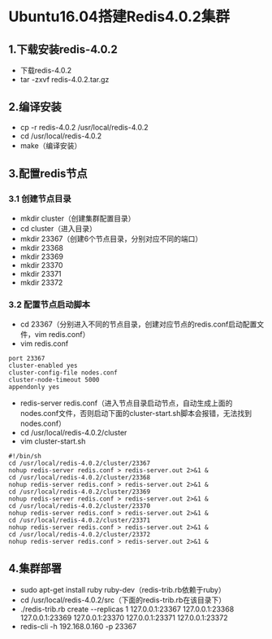 # Ubuntu16.04搭建Redis4.0.2集群

## 1.下载安装redis-4.0.2
+ 下载redis-4.0.2
+ tar -zxvf redis-4.0.2.tar.gz

## 2.编译安装
+ cp -r redis-4.0.2 /usr/local/redis-4.0.2
+ cd /usr/local/redis-4.0.2
+ make（编译安装）

## 3.配置redis节点
### 3.1 创建节点目录
+ mkdir cluster（创建集群配置目录）
+ cd cluster（进入目录）
+ mkdir 23367（创建6个节点目录，分别对应不同的端口）
+ mkdir 23368
+ mkdir 23369
+ mkdir 23370
+ mkdir 23371
+ mkdir 23372
### 3.2 配置节点启动脚本
+ cd 23367（分别进入不同的节点目录，创建对应节点的redis.conf启动配置文件，vim redis.conf）
+ vim redis.conf
~~~shell
port 23367
cluster-enabled yes
cluster-config-file nodes.conf
cluster-node-timeout 5000
appendonly yes
~~~
+ redis-server redis.conf（进入节点目录启动节点，自动生成上面的nodes.conf文件，否则启动下面的cluster-start.sh脚本会报错，无法找到nodes.conf）
+ cd /usr/local/redis-4.0.2/cluster
+ vim cluster-start.sh
~~~shell
#!/bin/sh
cd /usr/local/redis-4.0.2/cluster/23367
nohup redis-server redis.conf > redis-server.out 2>&1 &
cd /usr/local/redis-4.0.2/cluster/23368
nohup redis-server redis.conf > redis-server.out 2>&1 &
cd /usr/local/redis-4.0.2/cluster/23369
nohup redis-server redis.conf > redis-server.out 2>&1 &
cd /usr/local/redis-4.0.2/cluster/23370
nohup redis-server redis.conf > redis-server.out 2>&1 &
cd /usr/local/redis-4.0.2/cluster/23371
nohup redis-server redis.conf > redis-server.out 2>&1 &
cd /usr/local/redis-4.0.2/cluster/23372
nohup redis-server redis.conf > redis-server.out 2>&1 &
~~~

## 4.集群部署
+ sudo apt-get install ruby ruby-dev（redis-trib.rb依赖于ruby）
+ cd /usr/local/redis-4.0.2/src（下面的redis-trib.rb在该目录下）
+ ./redis-trib.rb  create --replicas 1 127.0.0.1:23367 127.0.0.1:23368 127.0.0.1:23369 127.0.0.1:23370 127.0.0.1:23371 127.0.0.1:23372
+ redis-cli -h 192.168.0.160 -p 23367



